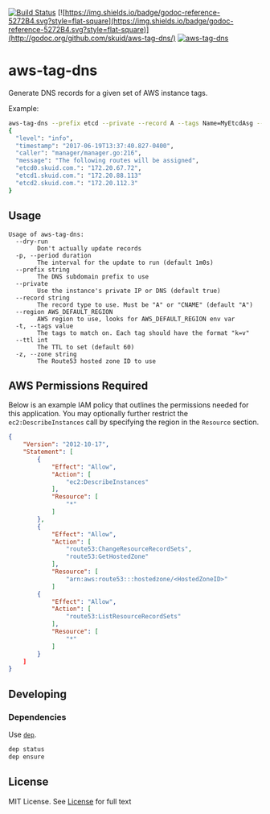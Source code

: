[![Build Status](https://travis-ci.org/skuid/aws-tag-dns.svg)](https://travis-ci.org/skuid/aws-tag-dns)
[![https://img.shields.io/badge/godoc-reference-5272B4.svg?style=flat-square](https://img.shields.io/badge/godoc-reference-5272B4.svg?style=flat-square)](http://godoc.org/github.com/skuid/aws-tag-dns/)
[![aws-tag-dns](https://quay.io/repository/skuid/aws-tag-dns/status "aws-tag-dns")](https://quay.io/repository/skuid/aws-tag-dns)

# aws-tag-dns

Generate DNS records for a given set of AWS instance tags.

Example:

```bash
aws-tag-dns --prefix etcd --private --record A --tags Name=MyEtcdAsg --zone Z2SNGMHS3A6Z7I
{
  "level": "info",
  "timestamp": "2017-06-19T13:37:40.827-0400",
  "caller": "manager/manager.go:216",
  "message": "The following routes will be assigned",
  "etcd0.skuid.com.": "172.20.67.72",
  "etcd1.skuid.com.": "172.20.88.113"
  "etcd2.skuid.com.": "172.20.112.3"
}
```

## Usage

```
Usage of aws-tag-dns:
  --dry-run
    	Don't actually update records
  -p, --period duration
    	The interval for the update to run (default 1m0s)
  --prefix string
    	The DNS subdomain prefix to use
  --private
    	Use the instance's private IP or DNS (default true)
  --record string
    	The record type to use. Must be "A" or "CNAME" (default "A")
  --region AWS_DEFAULT_REGION
    	AWS region to use, looks for AWS_DEFAULT_REGION env var
  -t, --tags value
    	The tags to match on. Each tag should have the format "k=v"
  --ttl int
    	The TTL to set (default 60)
  -z, --zone string
    	The Route53 hosted zone ID to use

```

## AWS Permissions Required

Below is an example IAM policy that outlines the permissions needed for this
application. You may optionally further restrict the `ec2:DescribeInstances`
call by specifying the region in the `Resource` section.

```json
{
    "Version": "2012-10-17",
    "Statement": [
        {
            "Effect": "Allow",
            "Action": [
                "ec2:DescribeInstances"
            ],
            "Resource": [
                "*"
            ]
        },
        {
            "Effect": "Allow",
            "Action": [
                "route53:ChangeResourceRecordSets",
                "route53:GetHostedZone"
            ],
            "Resource": [
                "arn:aws:route53:::hostedzone/<HostedZoneID>"
            ]
        {
            "Effect": "Allow",
            "Action": [
                "route53:ListResourceRecordSets"
            ],
            "Resource": [
                "*"
            ]
        }
    ]
}
```

## Developing

### Dependencies

Use [`dep`](https://github.com/golang/dep).

```bash
dep status
dep ensure
```

## License
MIT License. See [License](/LICENSE) for full text
